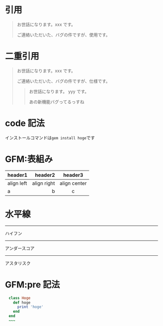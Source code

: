 # 引用

> お世話になります。xxx です。
>
> ご連絡いただいた、バグの件ですが、使用です。

# 二重引用

> お世話になります。xxx です。
>
> ご連絡いただいた、バグの件ですが、仕様です。
>
> > お世話になります。 yyy です。
> >
> > あの新機能バグってるっすね

# code 記法

インストールコマンドは`gem install hoge`です

# GFM:表組み

| header1    |     header2 |   header3    |
| :--------- | ----------: | :----------: |
| align left | align right | align center |
| a          |           b |      c       |

# 水平線

---

ハイフン

---

アンダースコア

---

アスタリスク

# GFM:pre 記法

```ruby
　class Hoge
　  def hoge
　    print 'hoge'
　  end
　end
　~~~
```
